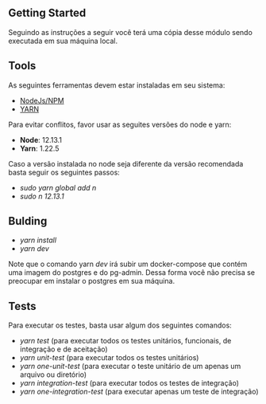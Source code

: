 ## Getting Started

Seguindo as instruções a seguir você terá uma cópia desse módulo sendo executada em sua máquina local.

## Tools

As seguintes ferramentas devem estar instaladas em seu sistema:

- [NodeJs/NPM](https://www.digitalocean.com/community/tutorials/how-to-install-node-js-on-ubuntu-18-04)
- [YARN](https://classic.yarnpkg.com/en/docs/install/#debian-stable)

Para evitar conflitos, favor usar as seguites versões do node e yarn:

- **Node**: 12.13.1
- **Yarn**: 1.22.5

Caso a versão instalada no node seja diferente da versão recomendada basta seguir os seguintes passos:

- _sudo yarn global add n_
- _sudo n 12.13.1_

## Bulding

- _yarn install_
- _yarn dev_

Note que o comando yarn _dev_ irá subir um docker-compose que contém uma imagem do postgres e do pg-admin. Dessa forma você não precisa se preocupar em instalar o postgres em sua máquina.

## Tests

Para executar os testes, basta usar algum dos seguintes comandos:

- _yarn test_ (para executar todos os testes unitários, funcionais, de integração e de aceitação)
- _yarn unit-test_ (para executar todos os testes unitários)
- _yarn one-unit-test <path>_ (para executar o teste unitário de um apenas um arquivo ou diretório)
- _yarn integration-test_ (para executar todos os testes de integração)
- _yarn one-integration-test <path>_ (para executar apenas um teste de integração)

